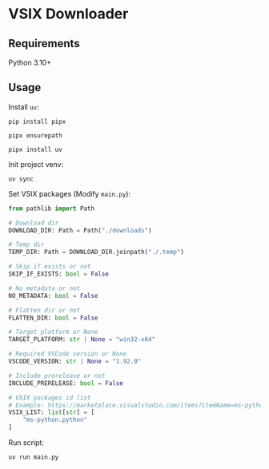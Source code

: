 # VSIX Downloader

## Requirements

Python 3.10+

## Usage

Install `uv`:

```shell
pip install pipx

pipx ensurepath

pipx install uv
```

Init project venv:

```shell
uv sync
```

Set VSIX packages (Modify `main.py`):

```python
from pathlib import Path

# Download dir
DOWNLOAD_DIR: Path = Path("./downloads")

# Temp dir
TEMP_DIR: Path = DOWNLOAD_DIR.joinpath("./.temp")

# Skip if exists or not
SKIP_IF_EXISTS: bool = False

# No metadata or not
NO_METADATA: bool = False

# Flatten dir or not
FLATTEN_DIR: bool = False

# Target platform or None
TARGET_PLATFORM: str | None = "win32-x64"

# Required VSCode version or None
VSCODE_VERSION: str | None = "1.92.0"

# Include prerelease or not
INCLUDE_PRERELEASE: bool = False

# VSIX packages id list
# Example: https://marketplace.visualstudio.com/items?itemName=ms-python.python
VSIX_LIST: list[str] = [
    "ms-python.python"
]
```

Run script:

```shell
uv run main.py
```
